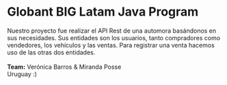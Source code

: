 # Globant BIG Latam Java Program

Nuestro proyecto fue realizar el API Rest de una automora basándonos en sus necesidades. 
Sus entidades son los usuarios, tanto compradores como vendedores, los vehículos y las ventas. Para registrar una venta hacemos uso de las otras dos entidades.<br>
<br>
<b>Team:</b> Verónica Barros & Miranda Posse<br>
Uruguay :)
